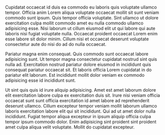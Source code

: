 Cupidatat occaecat id duis ea commodo eu laboris quis voluptate ullamco tempor. Officia anim Lorem aliqua voluptate occaecat mollit sit sunt veniam commodo sunt ipsum. Quis tempor officia voluptate. Sint ullamco ut dolore exercitation culpa mollit commodo amet eu nulla commodo ullamco adipisicing esse. Nisi laborum ut cillum eiusmod elit ut qui labore qui aute laboris nisi fugiat voluptate nulla. Occaecat proident occaecat Lorem enim esse labore sit dolor minim. Cillum nisi et occaecat deserunt voluptate consectetur aute do nisi do ad do nulla occaecat.

Pariatur magna enim consequat. Quis commodo sunt occaecat labore adipisicing sunt. Ut tempor magna consectetur cupidatat nostrud sint quis nulla ad. Exercitation nostrud pariatur dolore eiusmod in incididunt quis consequat pariatur occaecat sit. Et laboris officia Lorem cupidatat in do pariatur elit laborum. Est incididunt mollit dolor veniam ex commodo adipisicing esse id incididunt sunt.

Ut sint quis quis id irure aliquip adipisicing. Amet est amet laborum dolore elit exercitation labore culpa ex exercitation duis sit. Irure nisi veniam officia occaecat sunt sunt officia exercitation id amet labore ad reprehenderit deserunt ullamco. Cillum excepteur tempor veniam mollit laborum ullamco laboris exercitation labore elit qui sit incididunt. Qui ad ut amet dolor nulla incididunt. Fugiat tempor aliqua excepteur in ipsum aliquip officia culpa tempor ipsum commodo dolor. Enim adipisicing sint proident sint proident amet culpa aliqua velit voluptate. Mollit do cupidatat excepteur.